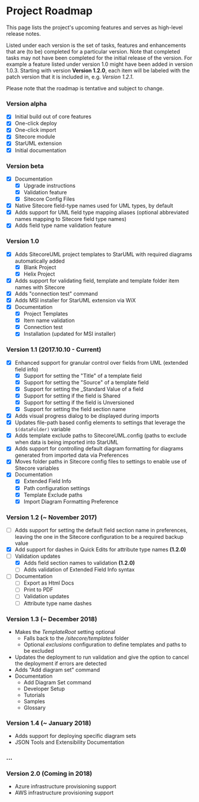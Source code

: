 # Project Roadmap

This page lists the project's upcoming features and serves as high-level release notes.

Listed under each version is the set of tasks, features and enhancements that are \(to be\) completed for a particular version. Note that completed tasks may not have been completed for the initial release of the version. For example a feature listed under version 1.0 might have been added in version 1.0.3. Starting with version **Version 1.2.0**, each item will be labeled with the patch version that it is included in, e.g. _Version 1.2.1_.

Please note that the roadmap is tentative and subject to change.

### Version alpha

* [x] Initial build out of core features
* [x] One-click deploy
* [x] One-click import
* [x] Sitecore module
* [x] StarUML extension
* [x] Initial documentation

### Version beta

* [x] Documentation
  * [x] Upgrade instructions
  * [x] Validation feature
  * [x] Sitecore Config Files
* [x] Native Sitecore field-type names used for UML types, by default
* [x] Adds support for UML field type mapping aliases \(optional abbreviated names mapping to Sitecore field type names\)
* [x] Adds field type name validation feature

### Version 1.0

* [x] Adds SitecoreUML project templates to StarUML with required diagrams automatically added
  * [x] Blank Project
  * [x] Helix Project
* [x] Adds support for validating field, template and template folder item names with Sitecore
* [x] Adds "connection test" command
* [x] Adds MSI installer for StarUML extension via WiX
* [x] Documentation
  * [x] Project Templates
  * [x] Item name validation
  * [x] Connection test
  * [x] Installation \(updated for MSI installer\)

### Version 1.1 \(2017.10.10 - Current\)

* [x] Enhanced support for granular control over fields from UML \(extended field info\)
  * [x] Support for setting the "Title" of a template field
  * [x] Support for setting the "Source" of a template field
  * [x] Support for setting the \_Standard Value of a field
  * [x] Support for setting if the field is Shared
  * [x] Support for setting if the field is Unversioned
  * [x] Support for setting the field section name
* [x] Adds visual progress dialog to be displayed during imports
* [x] Updates file-path based config elements to settings that leverage the `$(dataFolder)` variable
* [x] Adds template exclude paths to SitecoreUML.config \(paths to exclude when data is being imported into StarUML
* [x] Adds support for controlling default diagram formatting for diagrams generated from imported data via Preferences
* [x] Moves folder paths in Sitecore config files to settings to enable use of Sitecore variables
* [x] Documentation
  * [x] Extended Field Info
  * [x] Path configuration settings
  * [x] Template Exclude paths
  * [x] Import Diagram Formatting Preference

### Version 1.2 \(~ November 2017\)

* [ ] Adds support for setting the default field section name in preferences, leaving the one in the Sitecore configuration to be a required backup value
* [x] Add support for dashes in Quick Edits for attribute type names **\(1.2.0\)**
* [ ] Validation updates
  * [x] Adds field section names to validation **\(1.2.0\)**
  * [ ] Adds validation of Extended Field Info syntax
* [ ] Documentation
  * [ ] Export as Html Docs
  * [ ] Print to PDF
  * [ ] Validation updates
  * [ ] Attribute type name dashes

### Version 1.3 \(~ December 2018\)

* Makes the _TemplateRoot_ setting optional
  * Falls back to the _/sitecore/templates_ folder 
  * Optional _exclusions_ configuration to define templates and paths to be excluded
* Updates the deployment to run validation and give the option to cancel the deployment if errors are detected
* Adds "Add diagram set" command
* Documentation
  * Add Diagram Set command
  * Developer Setup
  * Tutorials
  * Samples
  * Glossary

### Version 1.4 \(~ January 2018\)

* Adds support for deploying specific diagram sets
* JSON Tools and Extensibility Documentation

### ...

### Version 2.0 \(Coming in 2018\)

* Azure infrastructure provisioning support
* AWS infrastructure provisioning support



